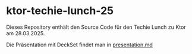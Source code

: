 # ktor-techie-lunch-25

Dieses Repository enthält den Source Code für den Techie Lunch zu Ktor am 28.03.2025.

Die Präsentation mit DeckSet findet man in [presentation.md](./presentation.md)
